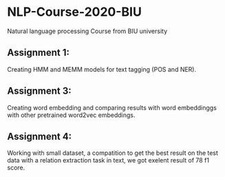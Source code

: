 # NLP-Course-2020-BIU
Natural language processing Course from BIU university

## Assignment 1:
Creating HMM and MEMM models for text tagging (POS and NER).

## Assignment 3:
Creating word embedding and comparing results with word embeddinggs with other pretrained word2vec embeddings.

## Assignment 4:
Working with small dataset, a compatition to get the best result on the test data with a relation extraction task in text, we got exelent result of 78 f1 score.
